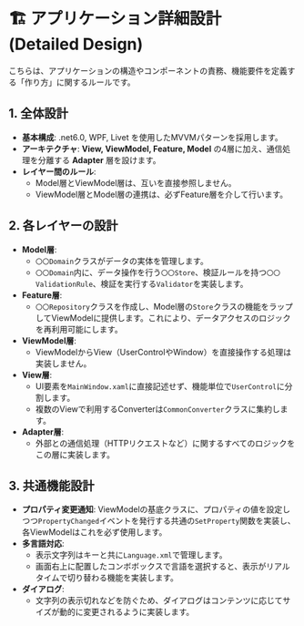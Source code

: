 # 🏗️ アプリケーション詳細設計 (Detailed Design)

こちらは、アプリケーションの構造やコンポーネントの責務、機能要件を定義する「作り方」に関するルールです。

## 1\. 全体設計

  - **基本構成**: .net6.0, WPF, Livet を使用したMVVMパターンを採用します。
  - **アーキテクチャ**: **View, ViewModel, Feature, Model** の4層に加え、通信処理を分離する **Adapter** 層を設けます。
  - **レイヤー間のルール**:
      - Model層とViewModel層は、互いを直接参照しません。
      - ViewModel層とModel層の連携は、必ずFeature層を介して行います。

## 2\. 各レイヤーの設計

  - **Model層**:
      - `〇〇Domain`クラスがデータの実体を管理します。
      - `〇〇Domain`内に、データ操作を行う`〇〇Store`、検証ルールを持つ`〇〇ValidationRule`、検証を実行する`Validator`を実装します。
  - **Feature層**:
      - `〇〇Repository`クラスを作成し、Model層の`Store`クラスの機能をラップしてViewModelに提供します。これにより、データアクセスのロジックを再利用可能にします。
  - **ViewModel層**:
      - ViewModelからView（UserControlやWindow）を直接操作する処理は実装しません。
  - **View層**:
      - UI要素を`MainWindow.xaml`に直接記述せず、機能単位で`UserControl`に分割します。
      - 複数のViewで利用するConverterは`CommonConverter`クラスに集約します。
  - **Adapter層**:
      - 外部との通信処理（HTTPリクエストなど）に関するすべてのロジックをこの層に実装します。

## 3\. 共通機能設計

  - **プロパティ変更通知**: ViewModelの基底クラスに、プロパティの値を設定しつつ`PropertyChanged`イベントを発行する共通の`SetProperty`関数を実装し、各ViewModelはこれを必ず使用します。
  - **多言語対応**:
      - 表示文字列はキーと共に`Language.xml`で管理します。
      - 画面右上に配置したコンボボックスで言語を選択すると、表示がリアルタイムで切り替わる機能を実装します。
  - **ダイアログ**:
      - 文字列の表示切れなどを防ぐため、ダイアログはコンテンツに応じてサイズが動的に変更されるように実装します。